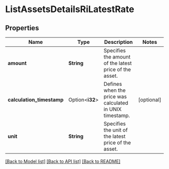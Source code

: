 # ListAssetsDetailsRiLatestRate

## Properties

Name | Type | Description | Notes
------------ | ------------- | ------------- | -------------
**amount** | **String** | Specifies the amount of the latest price of the asset. | 
**calculation_timestamp** | Option<**i32**> | Defines when the price was calculated in UNIX timestamp. | [optional]
**unit** | **String** | Specifies the unit of the latest price of the asset. | 

[[Back to Model list]](../README.md#documentation-for-models) [[Back to API list]](../README.md#documentation-for-api-endpoints) [[Back to README]](../README.md)



